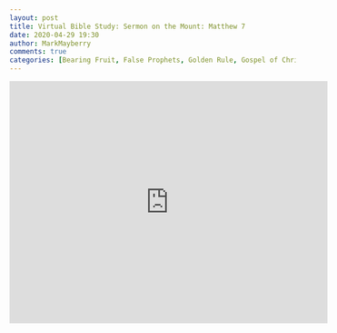 ```yaml
---
layout: post
title: Virtual Bible Study: Sermon on the Mount: Matthew 7
date: 2020-04-29 19:30
author: MarkMayberry
comments: true
categories: [Bearing Fruit, False Prophets, Golden Rule, Gospel of Christ, Jesus Christ, Judging, Sermon on the Mount, Virtual Bible Study]
---
```

<!-- wp:html -->
<iframe src="https://www.facebook.com/plugins/video.php?href=https%3A%2F%2Fwww.facebook.com%2Fascoc.org%2Fvideos%2F2651333575190686%2F&show_text=1&width=560" width="560" height="426" style="border:none;overflow:hidden" scrolling="no" frameborder="0" allowTransparency="true" allow="encrypted-media" allowFullScreen="true"></iframe>
<!-- /wp:html -->
